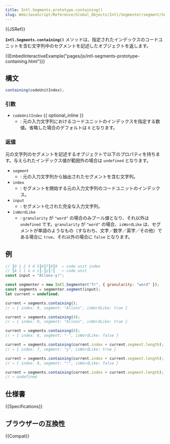```yaml
---
title: Intl.Segments.prototype.containing()
slug: Web/JavaScript/Reference/Global_Objects/Intl/Segmenter/segment/Segments/containing
---
```


{{JSRef}}

**`Intl.Segments.containing()`** メソッドは、指定されたインデックスのコードユニットを含む文字列中のセグメントを記述したオブジェクトを返します。

{{EmbedInteractiveExample("pages/js/intl-segments-prototype-containing.html")}}

## 構文

```js
containing(codeUnitIndex);
```

### 引数

- `codeUnitIndex` {{ optional_inline }}
  - : 元の入力文字列におけるコードユニットのインデックスを指定する数値。省略した場合のデフォルトは `0` となります。

### 返値

元の文字列のセグメントを記述するオブジェクトで以下のプロパティを持ちます。与えられたインデックス値が範囲外の場合は `undefined` となります。

- `segment`
  - : 元の入力文字列から抽出されたセグメントを含む文字列。
- `index`
  - : セグメントを開始する元の入力文字列のコードユニットのインデックス。
- `input`
  - : セグメント化された完全な入力文字列。
- `isWordLike`
  - : `granularity` が `"word"` の場合のみブール値となり、それ以外は `undefined` です。`granularity` が `"word"` の場合、`isWordLike` は、セグメントが単語のようなもの（すなわち、文字／数字／英字／その他）である場合に `true`、それ以外の場合に `false` となります。

## 例

```js
// ┃0 1 2 3 4 5┃6┃7┃8┃9  ← code unit index
// ┃A l l o n s┃-┃y┃!┃   ← code unit
const input = "Allons-y!";

const segmenter = new Intl.Segmenter("fr", { granularity: "word" });
const segments = segmenter.segment(input);
let current = undefined;

current = segments.containing();
// → { index: 0, segment: "Allons", isWordLike: true }

current = segments.containing(4);
// → { index: 0, segment: "Allons", isWordLike: true }

current = segments.containing(6);
// → { index: 6, segment: "-", isWordLike: false }

current = segments.containing(current.index + current.segment.length);
// → { index: 7, segment: "y", isWordLike: true }

current = segments.containing(current.index + current.segment.length);
// → { index: 8, segment: "!", isWordLike: false }

current = segments.containing(current.index + current.segment.length);
// → undefined
```

## 仕様書

{{Specifications}}

## ブラウザーの互換性

{{Compat}}

